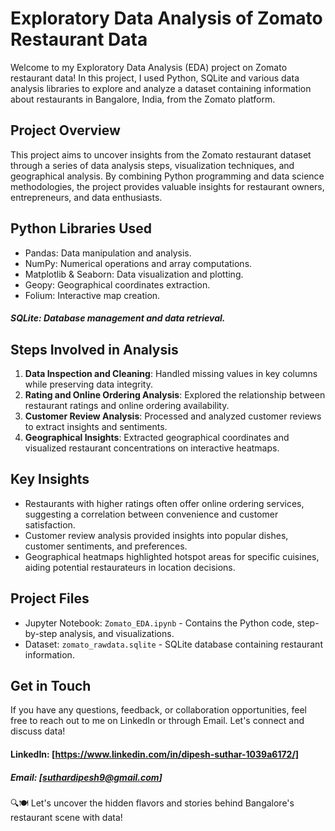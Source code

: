
# Exploratory Data Analysis of Zomato Restaurant Data

Welcome to my Exploratory Data Analysis (EDA) project on Zomato restaurant data! In this project, I used Python, SQLite and various data analysis libraries to explore and analyze a dataset containing information about restaurants in Bangalore, India, from the Zomato platform.

## Project Overview

This project aims to uncover insights from the Zomato restaurant dataset through a series of data analysis steps, visualization techniques, and geographical analysis. By combining Python programming and data science methodologies, the project provides valuable insights for restaurant owners, entrepreneurs, and data enthusiasts.

## Python Libraries Used

- Pandas: Data manipulation and analysis.
- NumPy: Numerical operations and array computations.
- Matplotlib & Seaborn: Data visualization and plotting.
- Geopy: Geographical coordinates extraction.
- Folium: Interactive map creation.
##### SQLite: Database management and data retrieval.

## Steps Involved in Analysis

1. **Data Inspection and Cleaning**: Handled missing values in key columns while preserving data integrity.
2. **Rating and Online Ordering Analysis**: Explored the relationship between restaurant ratings and online ordering availability.
3. **Customer Review Analysis**: Processed and analyzed customer reviews to extract insights and sentiments.
4. **Geographical Insights**: Extracted geographical coordinates and visualized restaurant concentrations on interactive heatmaps.

## Key Insights

- Restaurants with higher ratings often offer online ordering services, suggesting a correlation between convenience and customer satisfaction.
- Customer review analysis provided insights into popular dishes, customer sentiments, and preferences.
- Geographical heatmaps highlighted hotspot areas for specific cuisines, aiding potential restaurateurs in location decisions.

## Project Files

- Jupyter Notebook: `Zomato_EDA.ipynb` - Contains the Python code, step-by-step analysis, and visualizations.
- Dataset: `zomato_rawdata.sqlite` - SQLite database containing restaurant information.


## Get in Touch

If you have any questions, feedback, or collaboration opportunities, feel free to reach out to me on LinkedIn or through Email. Let's connect and discuss data!

#### LinkedIn: [https://www.linkedin.com/in/dipesh-suthar-1039a6172/]
##### Email: [suthardipesh9@gmail.com]


🔍🍽️ Let's uncover the hidden flavors and stories behind Bangalore's restaurant scene with data!

```

